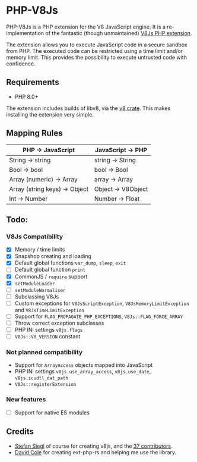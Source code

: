 # PHP-V8Js

PHP-V8Js is a PHP extension for the V8 JavaScript engine. It is a re-implementation of the fantastic (though unmaintained) [V8Js PHP extension](https://github.com/phpv8/v8js).

The extension allows you to execute JavaScript code in a secure sandbox from PHP. The executed code can be restricted using a time limit and/or memory limit. This provides the possibility to execute untrusted code with confidence.

## Requirements

- PHP 8.0+

The extension includes builds of libv8, via the [v8 crate](https://docs.rs/v8/latest/v8/). This makes installing the extension very simple.

## Mapping Rules

|PHP -> JavaScript|JavaScript -> PHP|
|---|---|
|String -> string|string -> String|
|Bool -> bool|bool -> Bool|
|Array (numeric) -> Array|array -> Array|
|Array (string keys) -> Object|Object -> V8Object|
|Int -> Number|Number -> Float|


## Todo:

### V8Js Compatibility

- [x] Memory / time limits
- [x] Snapshop creating and loading
- [x] Default global functions `var_dump`, `sleep`, `exit`
- [ ] Default global function `print`
- [x] CommonJS / `require` support
- [x] `setModuleLoader`
- [ ] `setModuleNormaliser`
- [ ] Subclassing V8Js
- [ ] Custom exceptions for `V8JsScriptException`, `V8JsMemoryLimitException` and `V8JsTimeLimitException`
- [ ] Support for `FLAG_PROPAGATE_PHP_EXCEPTIONS`, `V8Js::FLAG_FORCE_ARRAY`
- [ ] Throw correct exception subclasses
- [ ] PHP INI settings `v8js.flags`
- [ ] `V8Js::V8_VERSION` constant

### Not planned compatibility

- Support for `ArrayAccess` objects mapped into JavaScript
- PHP INI settings `v8js.use_array_access`, `v8js.use_date`, `v8js.icudtl_dat_path`
- `V8Js::registerExtension`

### New features

- [ ] Support for native ES modules

## Credits

- [Stefan Siegl](https://github.com/stesie) of course for creating v8js, and the [37 contributors](https://github.com/phpv8/v8js/graphs/contributors).
- [David Cole](https://github.com/davidcole1340) for creating ext-php-rs and helping me use the library.
